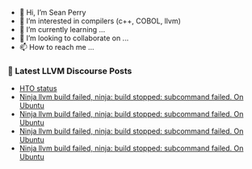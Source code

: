 - 👋 Hi, I’m Sean Perry
- 👀 I’m interested in compilers (c++, COBOL, llvm)
- 🌱 I’m currently learning ...
- 💞️ I’m looking to collaborate on ...
- 📫 How to reach me ...

<!---
s66perry/s66perry is a ✨ special ✨ repository because its `README.md` (this file) appears on your GitHub profile.
You can click the Preview link to take a look at your changes.
--->
### 📕 Latest LLVM Discourse Posts

<!-- DISCOURSE-LLVM:START -->
- [HTO status](https://discourse.llvm.org/t/hto-status/63824#post_5)
- [Ninja llvm build failed, ninja: build stopped: subcommand failed. On Ubuntu](https://discourse.llvm.org/t/ninja-llvm-build-failed-ninja-build-stopped-subcommand-failed-on-ubuntu/63874#post_7)
- [Ninja llvm build failed, ninja: build stopped: subcommand failed. On Ubuntu](https://discourse.llvm.org/t/ninja-llvm-build-failed-ninja-build-stopped-subcommand-failed-on-ubuntu/63874#post_6)
- [Ninja llvm build failed, ninja: build stopped: subcommand failed. On Ubuntu](https://discourse.llvm.org/t/ninja-llvm-build-failed-ninja-build-stopped-subcommand-failed-on-ubuntu/63874#post_5)
- [Ninja llvm build failed, ninja: build stopped: subcommand failed. On Ubuntu](https://discourse.llvm.org/t/ninja-llvm-build-failed-ninja-build-stopped-subcommand-failed-on-ubuntu/63874#post_4)
<!-- DISCOURSE-LLVM:END -->
